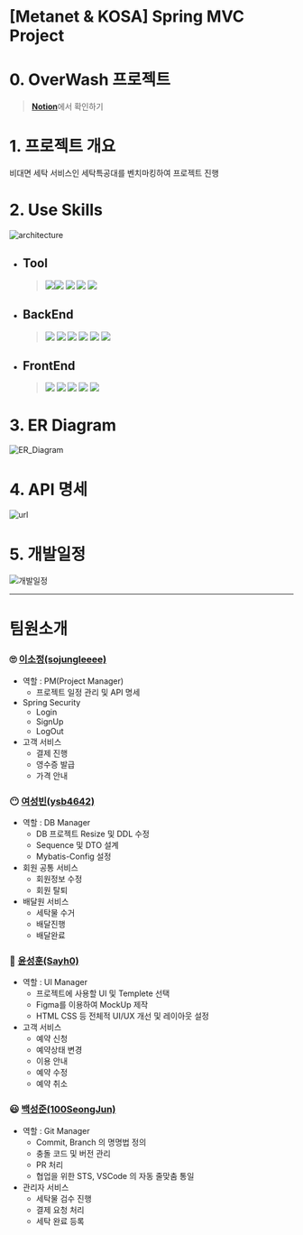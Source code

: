 # [Metanet & KOSA] Spring MVC Project

# 0. OverWash 프로젝트
> [**Notion**](https://www.notion.so/Spring-a31eb47307e64713bc35fb41361b9dda#9f7cd7f322ec406788f8f80173cb9777)에서 확인하기

# 1. 프로젝트 개요
비대면 세탁 서비스인 세탁특공대를 벤치마킹하여 프로젝트 진행

# 2. Use Skills
![architecture](https://user-images.githubusercontent.com/94966290/226104611-6f190d08-5400-49e9-9fb5-731effd16a1c.jpg)

- Tool
	- 
	> <img src="https://img.shields.io/badge/Github-white?style=for-the-badge&logo=github&logoColor=black"/><img src="https://img.shields.io/badge/Notion-white?style=for-the-badge&logo=notion&logoColor=black" />  <img src="https://img.shields.io/badge/Figma-black?style=for-the-badge&logo=figma&logoColor=white" /> <img src="https://img.shields.io/badge/Eclipse-white?style=for-the-badge&logo=eclipseide&logoColor=purple"/> <img src="https://img.shields.io/badge/VSCode-white?style=for-the-badge&logo=visualstudiocode&logoColor=blue"/> 

- BackEnd
	- 
	> <img src="https://img.shields.io/badge/Spring-white?style=for-the-badge&logo=spring&logoColor=green" /> <img src="https://img.shields.io/badge/SpringSecurity-white?style=for-the-badge&logo=springsecurity&logoColor=green" /> 
	<img src="https://img.shields.io/badge/maven-white?style=for-the-badge&logo=apachemaven&logoColor=red"/> <img src="https://img.shields.io/badge/JAVA-orange?style=for-the-badge"/> <img src="https://img.shields.io/badge/Oracle-white?style=for-the-badge&logo=oracle&logoColor=red"/>  <img src="https://img.shields.io/badge/Mybatis-red?style=for-the-badge"/>

- FrontEnd
	-
	>  <img src="https://img.shields.io/badge/JavaScript-white?style=for-the-badge&logo=javascript"/> <img src="https://img.shields.io/badge/CSS-white?style=for-the-badge&logo=css3&logoColor=blue"/> <img src="https://img.shields.io/badge/HTML-white?style=for-the-badge&logo=HTML5&logoColor=orange"/> <img src="https://img.shields.io/badge/JSP-black?style=for-the-badge"/>  <img src="https://img.shields.io/badge/BootStrap-white?style=for-the-badge&logo=bootstrap&logoColor=purple"/>

# 3. ER Diagram
![ER_Diagram](https://user-images.githubusercontent.com/94966290/226104293-b5f9c4b5-b759-4175-89b2-5f6d1f161d3a.png)	

# 4. API 명세
![url](https://user-images.githubusercontent.com/94966290/226104809-6c41cc9c-f692-4596-a3ad-84c290532ce8.png)

# 5. 개발일정
![개발일정](https://user-images.githubusercontent.com/94966290/226104926-d6d9c6e7-ca38-42a5-8031-05abc62afc7d.png)

---
# 팀원소개

### 🙄 [이소정(sojungleeee)](https://github.com/sojungleee)
- 역할 : PM(Project Manager)
	- 프로젝트 일정 관리 및 API 명세
- Spring Security
	- Login
	- SignUp
	- LogOut
- 고객 서비스
	- 결제 진행
	- 영수증 발급
	- 가격 안내

### 😶 [여성빈(ysb4642)](https://github.com/ysb4642)
-  역할 : DB Manager
	- DB 프로젝트 Resize 및 DDL 수정
	- Sequence 및 DTO 설계
	- Mybatis-Config 설정
- 회원 공통 서비스
	- 회원정보 수정
	- 회원 탈퇴
- 배달원 서비스
	- 세탁물 수거
	- 배달진행
	- 배달완료
### 🙂 [윤성훈(Sayh0)](https://github.com/Sayh0)
- 역할 : UI Manager
	- 프로젝트에 사용할 UI 및 Templete 선택
	- Figma를 이용하여 MockUp 제작
	- HTML CSS 등 전체적 UI/UX 개선 및 레이아웃 설정
- 고객 서비스
	- 예약 신청
	- 예약상태 변경
	- 이용 안내
	- 예약 수정
	- 예약 취소

### 😃 [백성준(100SeongJun)](https://github.com/100SeongJun)
- 역할 : Git Manager
	- Commit, Branch 의 명명법 정의
	- 충돌 코드 및 버전 관리
	- PR 처리
	- 협업을 위한 STS, VSCode 의 자동 줄맞춤 통일
- 관리자 서비스
	- 세탁물 검수 진행
	- 결제 요청 처리
	- 세탁 완료 등록


